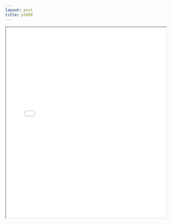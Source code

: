 ```yaml
---
layout: post
title: p1660
---
```


<div class="pdf-container">
<iframe src="ea/assets/pdfs/p1660.pdf" height="600" width="100%" allowFullScreen="true"></iframe>
</div>

